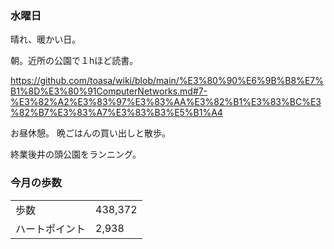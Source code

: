 ### 水曜日

晴れ、暖かい日。

朝。近所の公園で１hほど読書。

https://github.com/toasa/wiki/blob/main/%E3%80%90%E6%9B%B8%E7%B1%8D%E3%80%91ComputerNetworks.md#7-%E3%82%A2%E3%83%97%E3%83%AA%E3%82%B1%E3%83%BC%E3%82%B7%E3%83%A7%E3%83%B3%E5%B1%A4

お昼休憩。
晩ごはんの買い出しと散歩。

終業後井の頭公園をランニング。

### 今月の歩数

|||
|---|---|
|歩数|438,372|
|ハートポイント|2,938|
